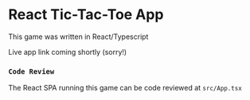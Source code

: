 # React Tic-Tac-Toe App

This game was written in React/Typescript

Live app link coming shortly (sorry!)

### `Code Review`

The React SPA running this game can be code reviewed at `src/App.tsx`
